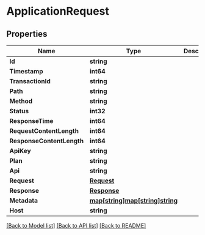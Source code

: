 # ApplicationRequest

## Properties

Name | Type | Description | Notes
------------ | ------------- | ------------- | -------------
**Id** | **string** |  | [optional] 
**Timestamp** | **int64** |  | [optional] 
**TransactionId** | **string** |  | [optional] 
**Path** | **string** |  | [optional] 
**Method** | **string** |  | [optional] 
**Status** | **int32** |  | [optional] 
**ResponseTime** | **int64** |  | [optional] 
**RequestContentLength** | **int64** |  | [optional] 
**ResponseContentLength** | **int64** |  | [optional] 
**ApiKey** | **string** |  | [optional] 
**Plan** | **string** |  | [optional] 
**Api** | **string** |  | [optional] 
**Request** | [**Request**](Request.md) |  | [optional] 
**Response** | [**Response**](Response.md) |  | [optional] 
**Metadata** | [**map[string]map[string]string**](map.md) |  | [optional] 
**Host** | **string** |  | [optional] 

[[Back to Model list]](../README.md#documentation-for-models) [[Back to API list]](../README.md#documentation-for-api-endpoints) [[Back to README]](../README.md)


